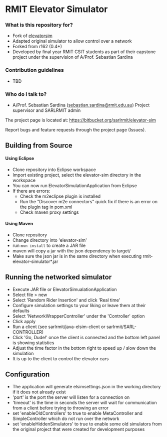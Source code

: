 # RMIT Elevator Simulator #

### What is this repository for? ###

* Fork of [elevatorsim](http://sourceforge.net/projects/elevatorsim)
* Adapted original simulator to allow control over a network
* Forked from r162 (0.4+)
* Developed by final year RMIT CSIT students as part of their capstone project
under the supervision of A/Prof. Sebastian Sardina

### Contribution guidelines ###

* TBD

### Who do I talk to? ###

* A/Prof. Sebastian Sardina (sebastian.sardina@rmit.edu.au)
Project supervisor and SARLRMIT admin


The project page is located at:
https://bitbucket.org/sarlrmit/elevator-sim

Report bugs and feature requests through the project page (Issues).

## Building from Source ##

#### Using Eclipse ####

* Clone repository into Eclipse workspace
* Import existing project, select the elevator-sim directory in the workspace
* You can now run ElevatorSimulationApplication from Eclipse
* If there are errors:
    * Check the m2eclipse plugin is installed
    * Run the "Discover m2e connectors" quick fix if there is an error on the
    plugin tag in pom.xml
    * Check maven proxy settings

#### Using Maven ####

* Clone repository
* Change directory into 'elevator-sim'
* run `mvn install` to create a JAR file
* maven will copy a jar with the json dependency to target/
* Make sure the json jar is in the same directory when executing rmit-elevator-simulator\*.jar

## Running the networked simulator ##

* Execute JAR file or ElevatorSimualationApplication
* Select file > new
* Select 'Random Rider Insertion' and click 'Real time'
* Configure simulation settings to your liking or leave them at their defaults
* Select 'NetworkWrapperController' under the 'Controller' option
* Click apply
* Run a client (see sarlrmit/java-elsim-client or sarlrmit/SARL-CONTROLLER)
* Click 'Go, Dude!' once the client is connected and the bottom left panel
is showing statistics
* Adjust the time factor in the bottom right to speed up / slow down the simulation
* It is up to the client to control the elevator cars

## Configuration ##
* The application will generate elsimsettings.json in the working directory if it
does not already exist
* 'port' is the port the server will listen for a connection on
* 'timeout' is the time in seconds the server will wait for communication from a
client before trying to throwing an error
* set 'enableOldControllers' to true to enable MetaController and SimpleController
which do not run over the network
* set 'enableHiddenSimulators' to true to enable some old simulators from the original
project that were created for development purposes
